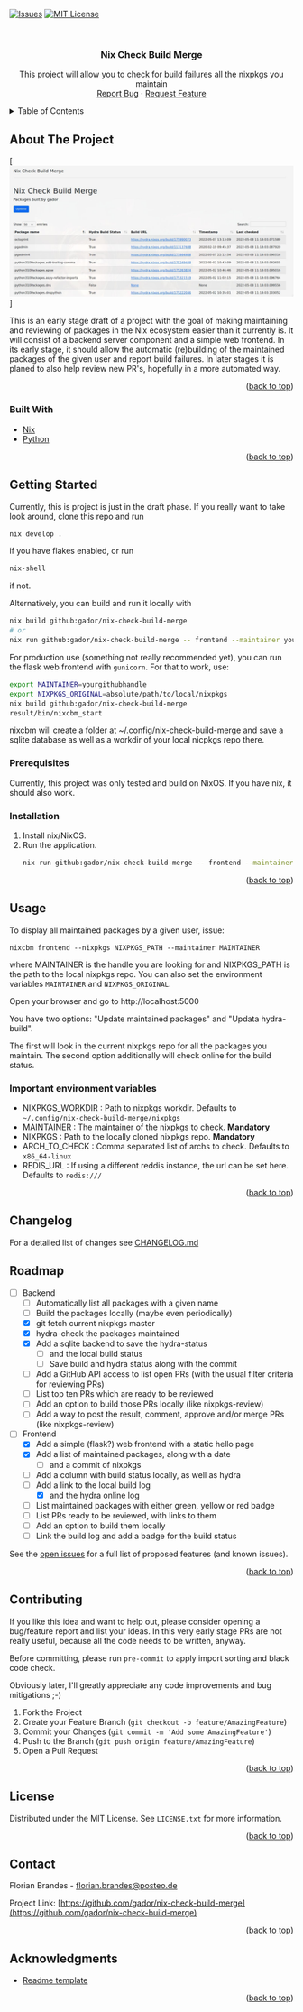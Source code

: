 <div id="top"></div>

<!-- PROJECT SHIELDS -->
<!--
*** I'm using markdown "reference style" links for readability.
*** Reference links are enclosed in brackets [ ] instead of parentheses ( ).
*** See the bottom of this document for the declaration of the reference variables
*** for contributors-url, forks-url, etc. This is an optional, concise syntax you may use.
*** https://www.markdownguide.org/basic-syntax/#reference-style-links
-->
[![Issues][issues-shield]][issues-url]
[![MIT License][license-shield]][license-url]


<br />
<div align="center">

<h3 align="center">Nix Check Build Merge</h3>

  <p align="center">
    This project will allow you to check for build failures all the nixpkgs you maintain 
    <br />
    <a href="https://github.com/gador/nix-check-build-merge/issues">Report Bug</a>
    ·
    <a href="https://github.com/gador/nix-check-build-merge/issues">Request Feature</a>
  </p>
</div>



<!-- TABLE OF CONTENTS -->
<details>
  <summary>Table of Contents</summary>
  <ol>
    <li>
      <a href="#about-the-project">About The Project</a>
      <ul>
        <li><a href="#built-with">Built With</a></li>
      </ul>
    </li>
    <li>
      <a href="#getting-started">Getting Started</a>
      <ul>
        <li><a href="#prerequisites">Prerequisites</a></li>
        <li><a href="#installation">Installation</a></li>
      </ul>
    </li>
    <li><a href="#usage">Usage</a></li>
    <li><a href="#roadmap">Roadmap</a></li>
    <li><a href="#contributing">Contributing</a></li>
    <li><a href="#license">License</a></li>
    <li><a href="#contact">Contact</a></li>
    <li><a href="#acknowledgments">Acknowledgments</a></li>
  </ol>
</details>



<!-- ABOUT THE PROJECT -->
## About The Project

[![Nix CBM Screen Shot][product-screenshot]]

This is an early stage draft of a project with the goal of making maintaining and reviewing of packages in the Nix ecosystem easier than it currently is. It will consist of a backend server component and a simple web frontend. In its early stage, it should allow the automatic (re)building of the maintained packages of the given user and report build failures. 
In later stages it is planed to also help review new PR's, hopefully in a more automated way.

<p align="right">(<a href="#top">back to top</a>)</p>



### Built With

* [Nix](https://www.nixos.org/)
* [Python](https://www.python.org)

<p align="right">(<a href="#top">back to top</a>)</p>



<!-- GETTING STARTED -->
## Getting Started

Currently, this is project is just in the draft phase. If you really want to take look around, clone this repo and run 
```sh
nix develop .
```
if you have flakes enabled, or run
```sh
nix-shell
```
if not.

Alternatively, you can build and run it locally with
```sh
nix build github:gador/nix-check-build-merge
# or
nix run github:gador/nix-check-build-merge -- frontend --maintainer youtgithubhandle --nixpkgs /path/to/your/local/nixpkgs
```

For production use (something not really recommended yet), you can run the flask web frontend with `gunicorn`. For that to work, use:
```sh
export MAINTAINER=yourgithubhandle
export NIXPKGS_ORIGINAL=absolute/path/to/local/nixpkgs
nix build github:gador/nix-check-build-merge
result/bin/nixcbm_start
```


nixcbm will create a folder at ~/.config/nix-check-build-merge and save a sqlite database as well as a workdir of your local nicpkgs repo there.

### Prerequisites

Currently, this project was only tested and build on NixOS. If you have nix, it should also work.

### Installation

1. Install nix/NixOS.
2. Run the application.
   ```sh
   nix run github:gador/nix-check-build-merge -- frontend --maintainer youtgithubhandle --nixpkgs /path/to/your/local/nixpkgs
   ```
<p align="right">(<a href="#top">back to top</a>)</p>



<!-- USAGE EXAMPLES -->
## Usage

To display all maintained packages by a given user, issue:
```shell
nixcbm frontend --nixpkgs NIXPKGS_PATH --maintainer MAINTAINER
```
where MAINTAINER is the handle you are looking for and NIXPKGS_PATH is the path to the local nixpkgs repo. You can also set the environment variables `MAINTAINER` and `NIXPKGS_ORIGINAL`.

Open your browser and go to http://localhost:5000

You have two options: "Update maintained packages" and "Updata hydra-build".

The first will look in the current nixpkgs repo for all the packages you maintain. The second option additionally will check online for the build status.

### Important environment variables

- NIXPKGS_WORKDIR : Path to nixpkgs workdir. Defaults to `~/.config/nix-check-build-merge/nixpkgs`
- MAINTAINER : The maintainer of the nixpkgs to check. **Mandatory**
- NIXPKGS : Path to the locally cloned nixpkgs repo. **Mandatory** 
- ARCH_TO_CHECK : Comma separated list of archs to check. Defaults to `x86_64-linux`
- REDIS_URL : If using a different reddis instance, the url can be set here. Defaults to `redis:///`

<p align="right">(<a href="#top">back to top</a>)</p>

## Changelog

For a detailed list of changes see <a href="https://github.com/gador/nix-check-build-merge/CHANGELOG.md">CHANGELOG.md</a>

<!-- ROADMAP -->
## Roadmap

- [ ] Backend
  - [ ] Automatically list all packages with a given name
  - [ ] Build the packages locally (maybe even periodically) 
  - [x] git fetch current nixpkgs master
  - [x] hydra-check the packages maintained
  - [x] Add a sqlite backend to save the hydra-status 
    - [ ] and the local build status
    - [ ] Save build and hydra status along with the commit
  - [ ] Add a GitHub API access to list open PRs (with the usual filter criteria for reviewing PRs)
  - [ ] List top ten PRs which are ready to be reviewed
  - [ ] Add an option to build those PRs locally (like nixpkgs-review)
  - [ ] Add a way to post the result, comment, approve and/or merge PRs (like nixpkgs-review)
- [ ] Frontend 
    - [x] Add a simple (flask?) web frontend with a static hello page
    - [x] Add a list of maintained packages, along with a date
      - [ ] and a commit of nixpkgs
    - [ ] Add a column with build status locally, as well as hydra
    - [ ] Add a link to the local build log
      - [x] and the hydra online log
    - [ ] List maintained packages with either green, yellow or red badge
    - [ ] List PRs ready to be reviewed, with links to them
    - [ ] Add an option to build them locally
    - [ ] Link the build log and add a badge for the build status

See the [open issues](https://github.com/gador/nix-check-build-merge/issues) for a full list of proposed features (and known issues).

<p align="right">(<a href="#top">back to top</a>)</p>


<!-- CONTRIBUTING -->
## Contributing

If you like this idea and want to help out, please consider opening a bug/feature report and list your ideas.
In this very early stage PRs are not really useful, because all the code needs to be written, anyway.

Before committing, please run `pre-commit` to apply import sorting and black code check.

Obviously later, I'll greatly appreciate any code improvements and bug mitigations ;-)

1. Fork the Project
2. Create your Feature Branch (`git checkout -b feature/AmazingFeature`)
3. Commit your Changes (`git commit -m 'Add some AmazingFeature'`)
4. Push to the Branch (`git push origin feature/AmazingFeature`)
5. Open a Pull Request

<p align="right">(<a href="#top">back to top</a>)</p>

<!-- LICENSE -->
## License

Distributed under the MIT License. See `LICENSE.txt` for more information.

<p align="right">(<a href="#top">back to top</a>)</p>

<!-- CONTACT -->
## Contact

Florian Brandes - florian.brandes@posteo.de 

Project Link: [https://github.com/gador/nix-check-build-merge](https://github.com/gador/nix-check-build-merge)

<p align="right">(<a href="#top">back to top</a>)</p>

<!-- ACKNOWLEDGMENTS -->
## Acknowledgments

* [Readme template](https://github.com/othneildrew/Best-README-Template)

<p align="right">(<a href="#top">back to top</a>)</p>

<!-- MARKDOWN LINKS & IMAGES -->
<!-- https://www.markdownguide.org/basic-syntax/#reference-style-links -->
[issues-shield]: https://img.shields.io/github/issues/gador/nix-check-build-merge.svg?style=for-the-badge
[issues-url]: https://github.com/gador/nix-check-build-merge/issues
[license-shield]: https://img.shields.io/github/license/gador/nix-check-build-merge.svg?style=for-the-badge
[license-url]: https://github.com/gador/nix-check-build-merge/blob/master/LICENSE.txt
[product-screenshot]: images/screenshot.jpg
